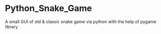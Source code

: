 # Python_Snake_Game
A small GUI of old &amp; classic snake game via python with the help of pygame library
